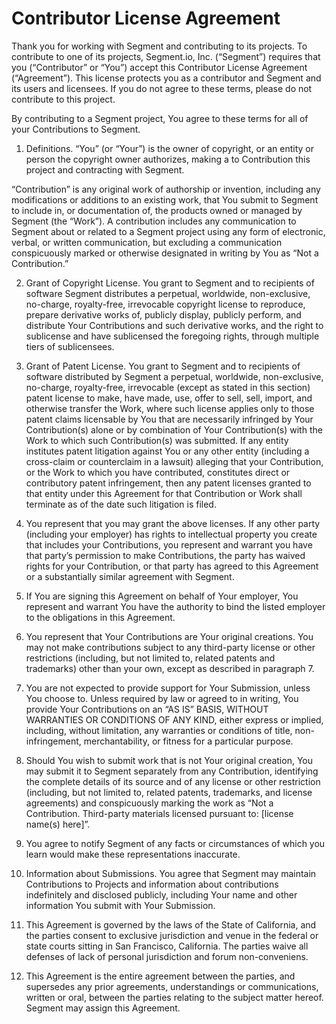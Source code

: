 # Contributor License Agreement

Thank you for working with Segment and contributing to its projects. To contribute to one of its projects, Segment.io, Inc. (“Segment”) requires that you (“Contributor” or “You”) accept this Contributor License Agreement (“Agreement”).  This license protects you as a contributor and Segment and its users and licensees.  If you do not agree to these terms, please do not contribute to this project.

By contributing to a Segment project, You agree to these terms for all of your Contributions to Segment.

1. Definitions.
  “You” (or “Your”) is the owner of copyright, or an entity or person the copyright owner authorizes, making a to Contribution this project and contracting with Segment.
  
  “Contribution” is any original work of authorship or invention, including any modifications or additions to an existing work, that You submit to Segment to include in, or documentation of, the products owned or managed by Segment (the “Work”).  A contribution includes any communication to Segment about or related to a Segment project using any form of electronic, verbal, or written communication, but excluding a communication conspicuously marked or otherwise designated in writing by You as “Not a Contribution.”

2. Grant of Copyright License. You grant to Segment and to recipients of software Segment distributes a perpetual, worldwide, non-exclusive, no-charge, royalty-free, irrevocable copyright license to reproduce, prepare derivative works of, publicly display, publicly perform, and distribute Your Contributions and such derivative works, and the right to sublicense and have sublicensed the foregoing rights, through multiple tiers of sublicensees.

3. Grant of Patent License. You grant to Segment and to recipients of software distributed by Segment a perpetual, worldwide, non-exclusive, no-charge, royalty-free, irrevocable (except as stated in this section) patent license to make, have made, use, offer to sell, sell, import, and otherwise transfer the Work, where such license applies only to those patent claims licensable by You that are necessarily infringed by Your Contribution(s) alone or by combination of Your Contribution(s) with the Work to which such Contribution(s) was submitted. If any entity institutes patent litigation against You or any other entity (including a cross-claim or counterclaim in a lawsuit) alleging that your Contribution, or the Work to which you have contributed, constitutes direct or contributory patent infringement, then any patent licenses granted to that entity under this Agreement for that Contribution or Work shall terminate as of the date such litigation is filed.

4. You represent that you may grant the above licenses. If any other party (including your employer) has rights to intellectual property you create that includes your Contributions, you represent and warrant you have that party’s permission to make Contributions, the party has waived rights for your Contribution, or that party has agreed to this Agreement or a substantially similar agreement with Segment.

5. If You are signing this Agreement on behalf of Your employer, You represent and warrant You have the authority to bind the listed employer to the obligations in this Agreement.

6. You represent that Your Contributions are Your original creations.  You may not make contributions subject to any third-party license or other restrictions (including, but not limited to, related patents and trademarks) other than your own, except as described in paragraph 7.

7. You are not expected to provide support for Your Submission, unless You choose to.  Unless required by law or agreed to in writing, You provide Your Contributions on an “AS IS” BASIS, WITHOUT WARRANTIES OR CONDITIONS OF ANY KIND, either express or implied, including, without limitation, any warranties or conditions of title, non-infringement, merchantability, or fitness for a particular purpose.

8. Should You wish to submit work that is not Your original creation, You may submit it to Segment separately from any Contribution, identifying the complete details of its source and of any license or other restriction (including, but not limited to, related patents, trademarks, and license agreements) and conspicuously marking the work as “Not a Contribution. Third-party materials licensed pursuant to: [license name(s) here]”.

9. You agree to notify Segment of any facts or circumstances of which you learn would make these representations inaccurate.

10. Information about Submissions. You agree that Segment may maintain Contributions to Projects and information about contributions indefinitely and disclosed publicly, including Your name and other information You submit with Your Submission.

11. This Agreement is governed by the laws of the State of California, and the parties consent to exclusive jurisdiction and venue in the federal or state courts sitting in San Francisco, California.  The parties waive all defenses of lack of personal jurisdiction and forum non-conveniens.

12. This Agreement is the entire agreement between the parties, and supersedes any prior agreements, understandings or communications, written or oral, between the parties relating to the subject matter hereof. Segment may assign this Agreement.

